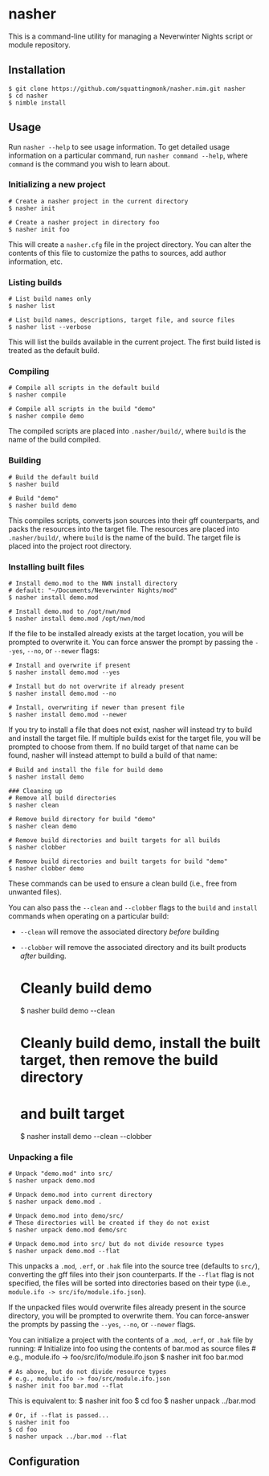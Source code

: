 # nasher
This is a command-line utility for managing a Neverwinter Nights script or 
module repository.

## Installation
    $ git clone https://github.com/squattingmonk/nasher.nim.git nasher
    $ cd nasher
    $ nimble install

## Usage
Run `nasher --help` to see usage information. To get detailed usage information 
on a particular command, run `nasher command --help`, where `command` is the 
command you wish to learn about.

### Initializing a new project
    # Create a nasher project in the current directory
    $ nasher init

    # Create a nasher project in directory foo
    $ nasher init foo

This will create a `nasher.cfg` file in the project directory. You can alter 
the contents of this file to customize the paths to sources, add author 
information, etc.

### Listing builds
    # List build names only
    $ nasher list

    # List build names, descriptions, target file, and source files
    $ nasher list --verbose

This will list the builds available in the current project. The first build 
listed is treated as the default build.

### Compiling
    # Compile all scripts in the default build
    $ nasher compile

    # Compile all scripts in the build "demo"
    $ nasher compile demo

The compiled scripts are placed into `.nasher/build/`, where `build` is the 
name of the build compiled.

### Building
    # Build the default build
    $ nasher build

    # Build "demo"
    $ nasher build demo

This compiles scripts, converts json sources into their gff counterparts, and 
packs the resources into the target file. The resources are placed into 
`.nasher/build/`, where `build` is the name of the build. The target file is 
placed into the project root directory.

### Installing built files
    # Install demo.mod to the NWN install directory
    # default: "~/Documents/Neverwinter Nights/mod"
    $ nasher install demo.mod

    # Install demo.mod to /opt/nwn/mod
    $ nasher install demo.mod /opt/nwn/mod

If the file to be installed already exists at the target location, you will be 
prompted to overwrite it. You can force answer the prompt by passing the 
`--yes`, `--no`, or `--newer` flags:

    # Install and overwrite if present
    $ nasher install demo.mod --yes

    # Install but do not overwrite if already present
    $ nasher install demo.mod --no

    # Install, overwriting if newer than present file
    $ nasher install demo.mod --newer

If you try to install a file that does not exist, nasher will instead try to 
build and install the target file. If multiple builds exist for the target 
file, you will be prompted to choose from them. If no build target of that name 
can be found, nasher will instead attempt to build a build of that name:

    # Build and install the file for build demo
    $ nasher install demo

    ### Cleaning up
    # Remove all build directories
    $ nasher clean

    # Remove build directory for build "demo"
    $ nasher clean demo

    # Remove build directories and built targets for all builds
    $ nasher clobber

    # Remove build directories and built targets for build "demo"
    $ nasher clobber demo

These commands can be used to ensure a clean build (i.e., free from unwanted 
files).

You can also pass the `--clean` and `--clobber` flags to the `build` and 
`install` commands when operating on a particular build:
- `--clean` will remove the associated directory *before* building
- `--clobber` will remove the associated directory and its built products 
  *after* building.

    # Cleanly build demo
    $ nasher build demo --clean

    # Cleanly build demo, install the built target, then remove the build directory 
    # and built target
    $ nasher install demo --clean --clobber

### Unpacking a file
    # Unpack "demo.mod" into src/
    $ nasher unpack demo.mod

    # Unpack demo.mod into current directory
    $ nasher unpack demo.mod .

    # Unpack demo.mod into demo/src/
    # These directories will be created if they do not exist
    $ nasher unpack demo.mod demo/src

    # Unpack demo.mod into src/ but do not divide resource types
    $ nasher unpack demo.mod --flat

This unpacks a `.mod`, `.erf`, or `.hak` file into the source tree (defaults to 
`src/`), converting the gff files into their json counterparts. If the `--flat` 
flag is not specified, the files will be sorted into directories based on their 
type (i.e., `module.ifo -> src/ifo/module.ifo.json`).

If the unpacked files would overwrite files already present in the source 
directory, you will be prompted to overwrite them. You can force-answer the 
prompts by passing the `--yes`, `--no`, or `--newer` flags.

You can initialize a project with the contents of a `.mod`, `.erf`, or `.hak` 
file by running:
    # Initialize into foo using the contents of bar.mod as source files
    # e.g., module.ifo -> foo/src/ifo/module.ifo.json
    $ nasher init foo bar.mod

    # As above, but do not divide resource types
    # e.g., module.ifo -> foo/src/module.ifo.json
    $ nasher init foo bar.mod --flat

This is equivalent to:
    $ nasher init foo
    $ cd foo
    $ nasher unpack ../bar.mod

    # Or, if --flat is passed...
    $ nasher init foo
    $ cd foo
    $ nasher unpack ../bar.mod --flat

## Configuration
